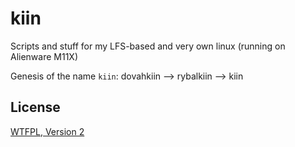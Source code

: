# kiin

Scripts and stuff for my LFS-based and very own linux (running on Alienware M11X)

Genesis of the name `kiin`:
dovahkiin --> rybalkiin --> kiin

## License

[WTFPL, Version 2](http://sam.zoy.org/wtfpl)
